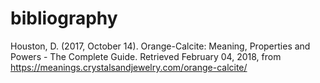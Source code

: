 # bibliography

Houston, D. (2017, October 14). Orange-Calcite: Meaning, Properties and Powers - The Complete Guide. Retrieved February 04, 2018, from https://meanings.crystalsandjewelry.com/orange-calcite/
